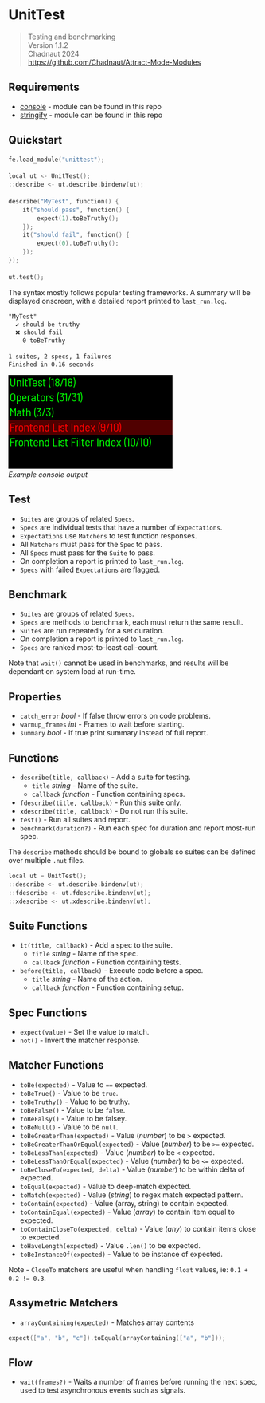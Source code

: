 # UnitTest

> Testing and benchmarking  
> Version 1.1.2  
> Chadnaut 2024  
> https://github.com/Chadnaut/Attract-Mode-Modules

## Requirements

- [console](https://github.com/Chadnaut/Attract-Mode-Modules/blob/master/modules/console) - module can be found in this repo
- [stringify](https://github.com/Chadnaut/Attract-Mode-Modules/blob/master/modules/stringify) - module can be found in this repo


## Quickstart

```cpp
fe.load_module("unittest");

local ut <- UnitTest();
::describe <- ut.describe.bindenv(ut);

describe("MyTest", function() {
    it("should pass", function() {
        expect(1).toBeTruthy();
    });
    it("should fail", function() {
        expect(0).toBeTruthy();
    });
});

ut.test();
```

The syntax mostly follows popular testing frameworks. A summary will be displayed onscreen, with a detailed report printed to `last_run.log`.

```log
"MyTest"
  ✔️ should be truthy
  ❌ should fail
    0 toBeTruthy

1 suites, 2 specs, 1 failures
Finished in 0.16 seconds
```

![Example](example.png)\
*Example console output*

## Test

- `Suites` are groups of related `Specs`.
- `Specs` are individual tests that have a number of `Expectations`.
- `Expectations` use `Matchers` to test function responses.
- All `Matchers` must pass for the `Spec` to pass.
- All `Specs` must pass for the `Suite` to pass.
- On completion a report is printed to `last_run.log`.
- `Specs` with failed `Expectations` are flagged.

## Benchmark

- `Suites` are groups of related `Specs`.
- `Specs` are methods to benchmark, each must return the same result.
- `Suites` are run repeatedly for a set duration.
- On completion a report is printed to `last_run.log`.
- `Specs` are ranked most-to-least call-count.

Note that `wait()` cannot be used in benchmarks, and results will be dependant on system load at run-time.

## Properties

- `catch_error` *bool* - If false throw errors on code problems.
- `warmup_frames` *int* - Frames to wait before starting.
- `summary` *bool* - If true print summary instead of full report.

## Functions

- `describe(title, callback)` - Add a suite for testing.
  - `title` *string* - Name of the suite.
  - `callback` *function* - Function containing specs.
- `fdescribe(title, callback)` - Run this suite only.
- `xdescribe(title, callback)` - Do not run this suite.
- `test()` - Run all suites and report.
- `benchmark(duration?)` - Run each spec for duration and report most-run spec.

The `describe` methods should be bound to globals so suites can be defined over multiple `.nut` files.

```cpp
local ut = UnitTest();
::describe <- ut.describe.bindenv(ut);
::fdescribe <- ut.fdescribe.bindenv(ut);
::xdescribe <- ut.xdescribe.bindenv(ut);
```

## Suite Functions

- `it(title, callback)` - Add a spec to the suite.
  - `title` *string* - Name of the spec.
  - `callback` *function* - Function containing tests.
- `before(title, callback)` - Execute code before a spec.
  - `title` *string* - Name of the action.
  - `callback` *function* - Function containing setup.

## Spec Functions

- `expect(value)` - Set the value to match.
- `not()` - Invert the matcher response.

## Matcher Functions

- `toBe(expected)` - Value to `==` expected.
- `toBeTrue()` - Value to be `true`.
- `toBeTruthy()` - Value to be truthy.
- `toBeFalse()` - Value to be `false`.
- `toBeFalsy()` - Value to be falsey.
- `toBeNull()` - Value to be `null`.
- `toBeGreaterThan(expected)` - Value (*number*) to be `>` expected.
- `toBeGreaterThanOrEqual(expected)` - Value (*number*) to be `>=` expected.
- `toBeLessThan(expected)` - Value (*number*) to be `<` expected.
- `toBeLessThanOrEqual(expected)` - Value (*number*) to be `<=` expected.
- `toBeCloseTo(expected, delta)` - Value (*number*) to be within delta of expected.
- `toEqual(expected)` - Value to deep-match expected.
- `toMatch(expected)` - Value (*string*) to regex match expected pattern.
- `toContain(expected)` - Value (array, string) to contain expected.
- `toContainEqual(expected)` - Value (*array*) to contain item equal to expected.
- `toContainCloseTo(expected, delta)` - Value (*any*) to contain items close to expected.
- `toHaveLength(expected)` - Value `.len()` to be expected.
- `toBeInstanceOf(expected)` - Value to be instance of expected.

Note - `CloseTo` matchers are useful when handling `float` values, ie: `0.1 + 0.2 != 0.3`.

## Assymetric Matchers

- `arrayContaining(expected)` - Matches array contents
```cpp
expect(["a", "b", "c"]).toEqual(arrayContaining(["a", "b"]));
```

## Flow

- `wait(frames?)` - Waits a number of frames before running the next spec, used to test asynchronous events such as signals.
